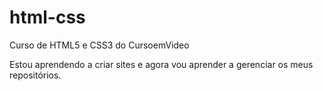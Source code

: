 # html-css
Curso de HTML5 e CSS3 do CursoemVideo

Estou aprendendo a criar sites e agora vou aprender a gerenciar os meus repositórios.
